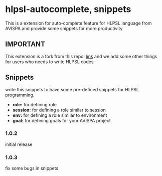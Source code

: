# hlpsl-autocomplete, snippets

This is a extension for auto-complete feature for HLPSL language from AVISPA and provide
some snippets for more productivity

## IMPORTANT

This extension is a fork from this repo: [link](https://marketplace.visualstudio.com/items?itemName=nonomoho.hlpsl)
and we add some other things for users who needs to write HLPSL codes

## Snippets

write this snippets to have some pre-defined snippets for
HLPSL programming.

- **role:** for defining role
- **session:** for defining a role similar to session
- **env:** for defining a role similar to environment
- **goal:** for defining goals for your AVISPA project

### 1.0.2

initial release

### 1.0.3

fix some bugs in snippets
